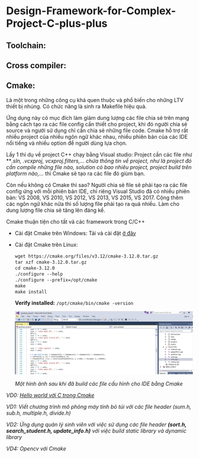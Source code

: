 # Design-Framework-for-Complex-Project-C-plus-plus

## Toolchain:

## Cross compiler:

## Cmake:
Là một trong những công cụ khá quen thuộc và phổ biến cho những LTV thiết bị nhúng. Có chức năng là sinh ra Makefile hiệu quả. 

Ứng dụng này có mục đích làm giảm dung lượng các file chia sẻ trên mạng bằng cách tạo ra các file config cần thiết cho project, khi đó người chia sẻ source và người sử dụng chỉ cần chia sẻ những file code. Cmake hỗ trợ rất nhiều project của nhiều ngôn ngữ khác nhau, nhiều phiên bản của các IDE nổi tiếng và nhiều option để người dùng lựa chọn.

Lấy 1 thí dụ về project C++ chạy bằng Visual studio: Project cần các file như ***.sln, *.vcxproj, vcxproj.filters,… chứa thông tin về project, như là project đó cần compile những file nào, solution có bao nhiêu project, project build trên platform nào,…** thì Cmake sẽ tạo ra các file đó giùm bạn.

Còn nếu không có Cmake thì sao? Người chia sẻ file sẽ phải tạo ra các file config ứng với mỗi phiên bản IDE, chỉ riêng Visual Studio đã có nhiều phiên bản: VS 2008, VS 2010, VS 2012, VS 2013, VS 2015, VS 2017. Cộng thêm các ngôn ngữ khác nữa thì số lượng file phải tạo ra quá nhiều. Làm cho dung lượng file chia sẻ tăng lên đáng kể.

Cmake thuận tiện cho tất vả các framework trong C/C++ 

+ Cài đặt Cmake trên Windows: Tải và cài đặt [ở đây](https://cmake.org/download/)
+ Cài đặt Cmake trên Linux: 

  ```
  wget https://cmake.org/files/v3.12/cmake-3.12.0.tar.gz
  tar xzf cmake-3.12.0.tar.gz
  cd cmake-3.12.0
  ./configure --help
  ./configure --prefix=/opt/cmake
  make 
  make install 
  ```

  **Verify installed:** `/opt/cmake/bin/cmake -version` 

   ![](./images/demo.PNG)
   
   _Một hình ảnh sau khi đã build các file cấu hình cho IDE bằng Cmake_
   
_VD0: [Hello world với C trong Cmake](./Example/VD0.md)_



_VD1: Viết chương trình mô phỏng máy tính bỏ túi với các file header (sum.h, sub.h, multiple.h, divide.h)_

_VD2: Ứng dụng quản lý sinh viên với việc sử dụng các file header **(sort.h, search_student.h, update_info.h)** với việc build static library và dynamic library_

_VD4: Opencv với Cmake_


